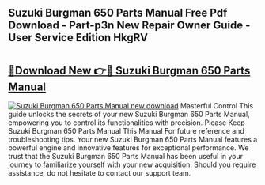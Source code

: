 ## Suzuki Burgman 650 Parts Manual Free Pdf Download - Part-p3n New Repair Owner Guide - User Service Edition HkgRV

# <h2><a href="http://bc73287.oget.top/?id=Suzuki+Burgman+650+Parts+Manual">🔗Download New 👉🔴 Suzuki Burgman 650 Parts Manual</a></h2>

[![Suzuki Burgman 650 Parts Manual new download](https://i.imgur.com/5g1atiW.png)](http://bc73287.oget.top/?id=Suzuki+Burgman+650+Parts+Manual)
Masterful Control This guide unlocks the secrets of your new Suzuki Burgman 650 Parts Manual, empowering you to control its functionalities with precision. Please Keep Suzuki Burgman 650 Parts Manual This Manual For future reference and troubleshooting tips. Your new Suzuki Burgman 650 Parts Manual features a powerful engine and innovative features for exceptional performance. We trust that the Suzuki Burgman 650 Parts Manual has been useful in your journey to familiarize yourself with your new acquisition. Should you require assistance, do not hesitate to contact our support team.
